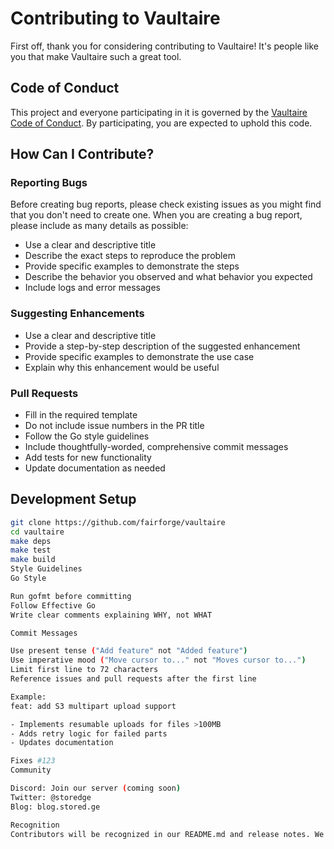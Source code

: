 # Contributing to Vaultaire

First off, thank you for considering contributing to Vaultaire! It's people like you that make Vaultaire such a great tool.

## Code of Conduct

This project and everyone participating in it is governed by the [Vaultaire Code of Conduct](CODE_OF_CONDUCT.md). By participating, you are expected to uphold this code.

## How Can I Contribute?

### Reporting Bugs

Before creating bug reports, please check existing issues as you might find that you don't need to create one. When you are creating a bug report, please include as many details as possible:

* Use a clear and descriptive title
* Describe the exact steps to reproduce the problem
* Provide specific examples to demonstrate the steps
* Describe the behavior you observed and what behavior you expected
* Include logs and error messages

### Suggesting Enhancements

* Use a clear and descriptive title
* Provide a step-by-step description of the suggested enhancement
* Provide specific examples to demonstrate the use case
* Explain why this enhancement would be useful

### Pull Requests

* Fill in the required template
* Do not include issue numbers in the PR title
* Follow the Go style guidelines
* Include thoughtfully-worded, comprehensive commit messages
* Add tests for new functionality
* Update documentation as needed

## Development Setup

```bash
git clone https://github.com/fairforge/vaultaire
cd vaultaire
make deps
make test
make build
Style Guidelines
Go Style

Run gofmt before committing
Follow Effective Go
Write clear comments explaining WHY, not WHAT

Commit Messages

Use present tense ("Add feature" not "Added feature")
Use imperative mood ("Move cursor to..." not "Moves cursor to...")
Limit first line to 72 characters
Reference issues and pull requests after the first line

Example:
feat: add S3 multipart upload support

- Implements resumable uploads for files >100MB
- Adds retry logic for failed parts
- Updates documentation

Fixes #123
Community

Discord: Join our server (coming soon)
Twitter: @storedge
Blog: blog.stored.ge

Recognition
Contributors will be recognized in our README.md and release notes. We value every contribution, no matter how small!
